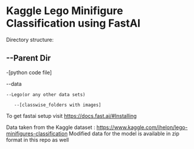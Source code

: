 # Kaggle Lego Minifigure Classification using FastAI

Directory structure:

--Parent Dir
--

  -[python code file]
  
  --data
  
    --Lego(or any other data sets)
    
       --[classwise_folders with images]
       
 To get fastai setup visit https://docs.fast.ai/#Installing
 
 Data taken from the Kaggle dataset : https://www.kaggle.com/ihelon/lego-minifigures-classification
 Modified data for the model is available in zip format in this repo as well
 
 
